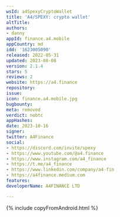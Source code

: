 ```yaml
---
wsId: a4SpexyCryptoWallet
title: 'A4/SPEXY: crypto wallet'
altTitle: 
authors:
- danny
appId: finance.a4.mobile
appCountry: md
idd: '1623005090'
released: 2022-05-31
updated: 2023-08-08
version: 2.1.4
stars: 5
reviews: 2
website: https://a4.finance
repository: 
issue: 
icon: finance.a4.mobile.jpg
bugbounty: 
meta: removed
verdict: nobtc
appHashes: 
date: 2023-10-16
signer: 
twitter: A4Finance
social:
- https://discord.com/invite/spexy
- https://www.youtube.com/@a4.finance
- https://www.instagram.com/a4_finance
- https://t.me/a4_finance
- https://www.linkedin.com/company/a4-fin
- https://a4finance.medium.com
features: 
developerName: A4FINANCE LTD

---
```


{% include copyFromAndroid.html %}
